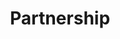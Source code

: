 ---
# Feel free to add content and custom Front Matter to this file.
# To modify the layout, see https://jekyllrb.com/docs/themes/#overriding-theme-defaults

layout: partnership
title: Partnership
description: Enhance your cyber security posture, reduce risk, facilitate compliance and improve operational efficiency with a highly specialized team
og_site_name: Puffin Security
created: 2019-08-12T09:43:10+00:00
customCss: 'partnership.css'
og_image: '/assets/uploads/2019/02/Puffin-security-cyber-security-partnership.jpg'
---